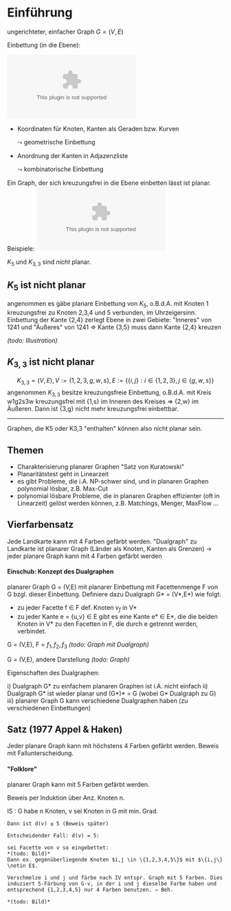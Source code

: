 # Einführung

ungerichteter, einfacher Graph $G = (V,E)$

Einbettung (in die Ebene):

![Einbettung von $K_{2,3}$](graphs/k23.dot)

- Koordinaten für Knoten, Kanten als Geraden bzw. Kurven

    $\leadsto$ geometrische Einbettung

- Anordnung der Kanten in Adjazenzliste

    $\leadsto$ kombinatorische Einbettung

Ein Graph, der sich kreuzungsfrei  in die Ebene einbetten lässt ist planar. Beispiele: ![Beispiele](graphs/k4k5.dot)

$K_5$ und $K_{3,3}$ sind *nicht* planar.

## $K_5$ ist nicht planar
angenommen es gäbe planare Einbettung von $K_5$, o.B.d.A. mit Knoten 1 kreuzungsfrei zu Knoten 2,3,4 und 5 verbunden, im Uhrzeigersinn. Einbettung der Kante {2,4} zerlegt Ebene in zwei Gebiete:
"Inneres" von 1241 und "Äußeres" von 1241
⇒ Kante {3,5} muss dann Kante {2,4} kreuzen

*(todo: Illustration)*

## $K_{3,3}$ ist nicht planar
$$K_{3,3} = (V,E), V := \{1,2,3,g,w,s\}, E := \{\{i,j\}: i \in \{1,2,3\}, j \in \{g,w,s\}\}$$
angenommen $K_{3,3}$ besitze kreuzungsfreie Einbettung, o.B.d.A. mit Kreis w1g2s3w kreuzungsfrei mit {1,s} im Inneren des Kreises
⇒ {2,w} im Äußeren.
Dann ist {3,g} nicht mehr kreuzungsfrei einbettbar.

---

Graphen, die K5 oder K3,3 "enthalten" können also nicht planar sein.

## Themen
- Charakterisierung planarer Graphen "Satz von Kuratowski"
- Planaritätstest geht in Linearzeit
- es gibt Probleme, die i.A. NP-schwer sind, und in planaren Graphen polynomial lösbar, z.B. Max-Cut
- polynomial lösbare Probleme, die in planaren Graphen effizienter (oft in Linearzeit) gelöst werden können, z.B. Matchings, Menger, MaxFlow ...

## Vierfarbensatz
Jede Landkarte kann mit 4 Farben gefärbt werden. "Dualgraph" zu Landkarte ist planarer Graph (Länder als Knoten, Kanten als Grenzen) -> jeder planare Graph kann mit 4 Farben gefärbt werden


#### Einschub: Konzept des Dualgraphen
planarer Graph G = (V,E) mit planarer Einbettung mit Facettenmenge F von G bzgl. dieser Einbettung.
Definiere dazu Dualgraph G* = (V*,E*) wie folgt:

- zu jeder Facette f $\in$ F def. Knoten $v_f$ in V\*
- zu jeder Kante e = {u,v} $\in$ E gibt es eine Kante e\* $\in$ E\*, die die beiden Knoten in V\* zu den Facetten in F, die durch e getrennt werden, verbindet. 

G = (V,E), F = ${f_1,f_2,f_3}$ *(todo: Graph mit Dualgraph)*

G = (V,E), andere Darstellung *(todo: Graph)*

Eigenschaften des Dualgraphen:

i) Dualgraph G* zu einfachem planaren Graphen ist i.A. nicht einfach
ii) Dualgraph G* ist wieder planar und (G\*)\* = G (wobei G* Dualgraph zu G)
iii) planarer Graph G kann verschiedene Dualgraphen haben (zu verschiedenen Einbettungen)


## Satz (1977 Appel & Haken)
Jeder planare Graph kann mit höchstens 4 Farben gefärbt werden.
Beweis mit Fallunterscheidung.

#### "Folklore"
planarer Graph kann mit 5 Farben gefärbt werden.

Beweis per Induktion über Anz. Knoten n.

IS
:	G habe n Knoten, v sei Knoten in G mit min. Grad.

	Dann ist d(v) ≤ 5 (Beweis später)

	Entscheidender Fall: d(v) = 5:

	sei Facette von v so eingebettet:
	*(todo: Bild)*
	Dann ex. gegenüberliegende Knoten $i,j \in \{1,2,3,4,5\}$ mit $\{i,j\} \notin E$.

	Verschmelze i und j und färbe nach IV entspr. Graph mit 5 Farben. Dies induziert 5-Färbung von G-v, in der i und j dieselbe Farbe haben und entsprechend {1,2,3,4,5} nur 4 Farben benutzen. ⇒ Beh.

	*(todo: Bild)*
